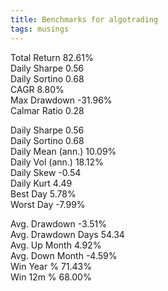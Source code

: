 ```yaml
---
title: Benchmarks for algotrading
tags: musings
---
```


Total Return         82.61%  
Daily Sharpe         0.56  
Daily Sortino        0.68  
CAGR                 8.80%  
Max Drawdown         -31.96%  
Calmar Ratio         0.28  

Daily Sharpe         0.56  
Daily Sortino        0.68  
Daily Mean (ann.)    10.09%  
Daily Vol (ann.)     18.12%  
Daily Skew           -0.54  
Daily Kurt           4.49  
Best Day             5.78%  
Worst Day            -7.99%  

Avg. Drawdown        -3.51%  
Avg. Drawdown Days   54.34  
Avg. Up Month        4.92%  
Avg. Down Month      -4.59%  
Win Year %           71.43%  
Win 12m %            68.00%  

